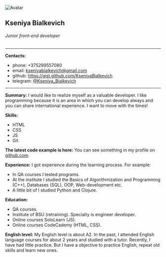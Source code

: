 ![Avatar](https://pp.userapi.com/c837729/v837729080/300d2/FnSywMlpxKM.jpg?ava=1)
## Kseniya Bialkevich
###### Junior front-end developer
***

**Contacts:**
- phone: +375299557080
- email: kseniyabialkevich@gmail.com
- github: https://gist.github.com/KseniyaBialkevich
- telegram: [@Kseniya_Bialkevich](https://web.telegram.org/#/Kseniya_Bialkevich)

***

**Summary:**
I would like to realize myself as a valuable developer. 
I like programming because it is an area in which you can develop always and you can share international experience. 
I want to move with the times!

**Skills:**
* HTML
* CSS
* JS
* Git

**The latest code example is here:**
You can see something in my profile on [github.com](https://gist.github.com/KseniyaBialkevich).

**Experience:**
I got experience during the learning process. For example:
- In QA courses I tested programs. 
- At the institute I studied the Basics of Algorithmization and Programming (C++), Databases (SQL), OOP, Web-development etc.
- A little bit of I studied Python and Clojure.

**Education:**
- QA courses.
- Institute of BSU (retraining). Specialty is engineer developer.
- Online courses SoloLearn (JS).
- Online courses CodeCademy (HTML, CSS).

**English level:**
My English level is about A2.
In the past, I attended English language courses for about 2 years and studied with a tutor.
Recently, I have had little practice. But I have a objective to practice English, repeat old skills and learn new ones.
